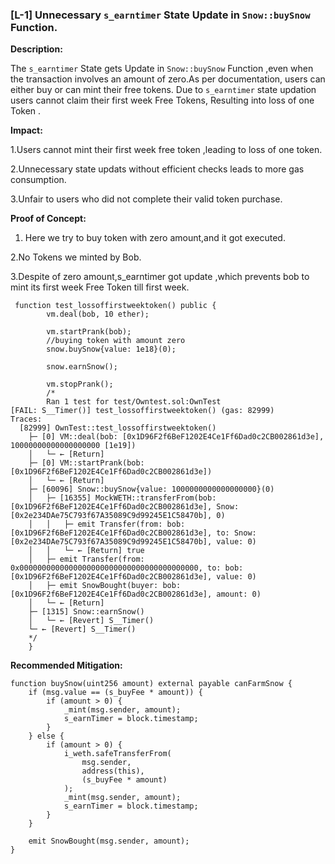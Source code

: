 ### [L-1] Unnecessary ```s_earntimer``` State Update in ```Snow::buySnow``` Function.

**Description:** 

The ```s_earntimer``` State gets Update in ```Snow::buySnow``` Function ,even when the transaction 
involves an amount of zero.As per documentation, users can either buy or can mint their free tokens.
Due to ```s_earntimer``` state updation users cannot  claim their first week Free Tokens,
Resulting into loss of one Token .

**Impact:** 

1.Users cannot mint their first week free token ,leading to loss of one token.

2.Unnecessary state updats without efficient checks leads to more gas consumption.

3.Unfair to users who did not complete their valid token purchase.

**Proof of Concept:**
1. Here we try to buy token with zero amount,and it got executed.

2.No Tokens we minted by Bob.

3.Despite of zero amount,s_earntimer got update ,which prevents bob to mint its 
first week Free Token till first week.

```
 function test_lossoffirstweektoken() public {
        vm.deal(bob, 10 ether);
        
        vm.startPrank(bob);
        //buying token with amount zero
        snow.buySnow{value: 1e18}(0);
        
        snow.earnSnow();
        
        vm.stopPrank();
        /*
        Ran 1 test for test/Owntest.sol:OwnTest
[FAIL: S__Timer()] test_lossoffirstweektoken() (gas: 82999)
Traces:
  [82999] OwnTest::test_lossoffirstweektoken()
    ├─ [0] VM::deal(bob: [0x1D96F2f6BeF1202E4Ce1Ff6Dad0c2CB002861d3e], 10000000000000000000 [1e19])
    │   └─ ← [Return] 
    ├─ [0] VM::startPrank(bob: [0x1D96F2f6BeF1202E4Ce1Ff6Dad0c2CB002861d3e])
    │   └─ ← [Return] 
    ├─ [60096] Snow::buySnow{value: 1000000000000000000}(0)
    │   ├─ [16355] MockWETH::transferFrom(bob: [0x1D96F2f6BeF1202E4Ce1Ff6Dad0c2CB002861d3e], Snow: [0x2e234DAe75C793f67A35089C9d99245E1C58470b], 0)
    │   │   ├─ emit Transfer(from: bob: [0x1D96F2f6BeF1202E4Ce1Ff6Dad0c2CB002861d3e], to: Snow: [0x2e234DAe75C793f67A35089C9d99245E1C58470b], value: 0)
    │   │   └─ ← [Return] true
    │   ├─ emit Transfer(from: 0x0000000000000000000000000000000000000000, to: bob: [0x1D96F2f6BeF1202E4Ce1Ff6Dad0c2CB002861d3e], value: 0)
    │   ├─ emit SnowBought(buyer: bob: [0x1D96F2f6BeF1202E4Ce1Ff6Dad0c2CB002861d3e], amount: 0)
    │   └─ ← [Return] 
    ├─ [1315] Snow::earnSnow()
    │   └─ ← [Revert] S__Timer()
    └─ ← [Revert] S__Timer()
    */
    }
 ```

**Recommended Mitigation:**  

```
function buySnow(uint256 amount) external payable canFarmSnow {
    if (msg.value == (s_buyFee * amount)) {
        if (amount > 0) {
            _mint(msg.sender, amount);
            s_earnTimer = block.timestamp; 
        }
    } else {
        if (amount > 0) {
            i_weth.safeTransferFrom(
                msg.sender,
                address(this),
                (s_buyFee * amount)
            );
            _mint(msg.sender, amount);
            s_earnTimer = block.timestamp; 
        }
    }

    emit SnowBought(msg.sender, amount);
} 

```
